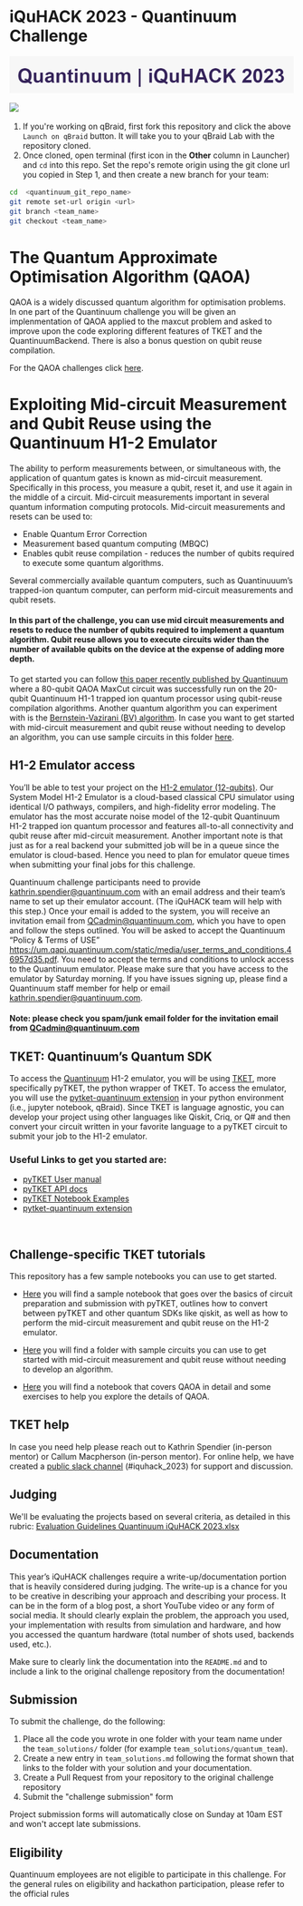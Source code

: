 # iQuHACK 2023 - Quantinuum Challenge

![logo image](wordmark-01.png)



[<img src="https://qbraid-static.s3.amazonaws.com/logos/Launch_on_qBraid_white.png" width="150">](https://account.qbraid.com?gitHubUrl=https://github.com/iQuHACK/2023_planning_quantinuum.git)
1. If you're working on qBraid, first fork this repository and click the above `Launch on qBraid` button. It will take you to your qBraid Lab with the repository cloned.
2. Once cloned, open terminal (first icon in the **Other** column in Launcher) and `cd` into this repo. Set the repo's remote origin using the git clone url you copied in Step 1, and then create a new branch for your team:
```bash
cd  <quantinuum_git_repo_name>
git remote set-url origin <url>
git branch <team_name>
git checkout <team_name>
```

# The Quantum Approximate Optimisation Algorithm (QAOA)
QAOA is a widely discussed quantum algorithm for optimisation problems. In one part of the Quantinuum challenge you will be given an implenmentation of QAOA applied to the maxcut problem and asked to improve upon the code exploring different features of TKET and the QuantinuumBackend. There is also a bonus question on qubit reuse compilation.

For the QAOA challenges click [here](https://github.com/iQuHACK/2023_planning_quantinuum/tree/main/qaoa_challenge).


# Exploiting Mid-circuit Measurement and Qubit Reuse using the Quantinuum H1-2 Emulator

The ability to perform measurements between, or simultaneous with, the application of quantum gates is known as mid-circuit measurement. Specifically in this process, you measure a qubit, reset it, and use it again in the middle of a circuit. Mid-circuit measurements important in several quantum information computing protocols. Mid-circuit measurements and resets can be used to:

 - Enable Quantum Error Correction
 - Measurement based quantum computing (MBQC)
 - Enables qubit reuse compilation - reduces the number of qubits required to execute some quantum algorithms.

Several commercially available quantum computers, such as Quantinuuum’s trapped-ion quantum computer, can perform mid-circuit measurements and qubit resets. 


#### In this part of the challenge, you can use mid circuit measurements and resets to reduce the number of qubits required to implement a quantum algorithm. Qubit reuse allows you to execute circuits wider than the number of available qubits on the device at the expense of adding more depth.

To get started you can follow [this paper recently published by Quantinuum](https://arxiv.org/pdf/2210.08039.pdf) where a 80-qubit QAOA MaxCut circuit was successfully run on the 20-qubit Quantinuum H1-1 trapped ion quantum processor using qubit-reuse compilation algorithms. Another quantum algorithm you can experiment with is the [Bernstein-Vazirani (BV) algorithm](https://en.wikipedia.org/wiki/Bernstein%E2%80%93Vazirani_algorithm). In case you want to get started with mid-circuit measurement and qubit reuse without needing to develop an algorithm, you can use sample circuits in this folder [here](https://github.com/iQuHACK/2023_planning_quantinuum/tree/main/sample%20circuits).


## H1-2 Emulator access

You’ll be able to test your project on the [H1-2 emulator (12-qubits)](https://assets.website-files.com/62b9d45fb3f64842a96c9686/6398c899bb181e5138578789_Quantinuum%20H1%20Emulator%20Product%20Data%20Sheet%20v6%2001DEC22.pdf). Our System Model H1-2 Emulator is a cloud-based classical CPU simulator using identical I/O pathways, compilers, and high-fidelity error modeling. The emulator has the most accurate noise model of the 12-qubit Quantinuum H1-2 trapped ion quantum processor and features all-to-all connectivity and qubit reuse after mid-circuit measurement. Another important note is that just as for a real backend your submitted job will be in a queue since the emulator is cloud-based. Hence you need to plan for emulator queue times when submitting your final jobs for this challenge.

Quantinuum challenge participants need to provide kathrin.spendier@quantinuum.com with an email address and their team’s name to set up their emulator account. (The iQuHACK team will help with this step.) Once your email is added to the system, you will receive an invitation email from QCadmin@quantinuum.com, which you have to open and follow the steps outlined. You will be asked to accept the Quantinuum “Policy & Terms of USE” https://um.qapi.quantinuum.com/static/media/user_terms_and_conditions.46957d35.pdf. 
You need to accept the terms and conditions to unlock access to the Quantinuum emulator. Please make sure that you have access to the emulator by Saturday morning. If you have issues signing up, please find a Quantinuum staff member for help or email kathrin.spendier@quantinuum.com.
#### Note: please check you spam/junk email folder for the invitation email from QCadmin@quantinuum.com



## TKET: Quantinuum’s Quantum SDK
To access the [Quantinuum](https://www.quantinuum.com/) H1-2 emulator, you will be using [TKET](https://www.quantinuum.com/developers/tket), more specifically pyTKET, the python wrapper of TKET. To access the emulator, you will use the [pytket-quantinuum extension](https://cqcl.github.io/pytket-quantinuum/api/) in your python environment (i.e., jupyter notebook, qBraid). Since TKET is language agnostic, you can develop your project using other languages like Qiskit, Criq, or Q# and then convert your circuit written in your favorite language to a pyTKET circuit to submit your job to the H1-2 emulator.

### Useful Links to get you started are:
 - [pyTKET User manual](https://cqcl.github.io/pytket/manual/index.html)
 - [pyTKET API docs](https://cqcl.github.io/tket/pytket/api/)
 - [pyTKET Notebook Examples](https://github.com/CQCL/pytket/tree/main/examples)
 - [pytket-quantinuum extension](https://cqcl.github.io/pytket-quantinuum/api/)

 
## Challenge-specific TKET tutorials
This repository has a few sample notebooks you can use to get started. 

- [Here](https://github.com/iQuHACK/2023_planning_quantinuum/tree/main/TKET%20and%20Emulator%20tutorial) you will find a sample notebook that goes over the basics of circuit preparation and submission with pyTKET, outlines how to convert between pyTKET and other quantum SDKs like qiskit, as well as how to perform the mid-circuit measurement and qubit reuse on the H1-2 emulator.

- [Here](https://github.com/iQuHACK/2023_planning_quantinuum/tree/main/sample%20circuits) you will find a folder with sample circuits you can use to get started with mid-circuit measurement and qubit reuse without needing to develop an algorithm.

- [Here](https://github.com/iQuHACK/2023_planning_quantinuum/tree/main/qaoa_challenge) you will find a notebook that covers QAOA in detail and some exercises to help you explore the details of QAOA.


## TKET help
In case you need help please reach out to Kathrin Spendier (in-person mentor) or Callum Macpherson (in-person mentor). For online help, we have created a [public slack channel](https://tketusers.slack.com/join/shared_invite/zt-18qmsamj9-UqQFVdkRzxnXCcKtcarLRA#/shared-invite/email) (#iquhack_2023) for support and discussion.

## Judging
We'll be evaluating the projects based on several criteria, as detailed in this rubric:
[Evaluation Guidelines Quantinuum iQuHACK 2023.xlsx](https://quantinuum-my.sharepoint.com/:x:/p/kathrin_spendier/EbJDhezbdtVPm_x10GPQb4cBhoNUwrl2DeqlIoIbIlz8lA?e=1JzVCF)


## Documentation

This year’s iQuHACK challenges require a write-up/documentation portion that is heavily considered during
judging. The write-up is a chance for you to be creative in describing your approach and describing
your process. It can be in the form of a blog post, a short YouTube video or any form of
social media. It should clearly explain the problem, the approach you used, your implementation with results
from simulation and hardware, and how you accessed the quantum hardware (total number of shots used, 
backends used, etc.).

Make sure to clearly link the documentation into the `README.md` and to include a link to the original challenge 
repository from the documentation!


## Submission

To submit the challenge, do the following:
1. Place all the code you wrote in one folder with your team name under the `team_solutions/` folder (for example `team_solutions/quantum_team`).
2. Create a new entry in `team_solutions.md` following the format shown that links to the folder with your solution and your documentation.
3. Create a Pull Request from your repository to the original challenge repository
4. Submit the "challenge submission" form

Project submission forms will automatically close on Sunday at 10am EST and won't accept late submissions.

## Eligibility
Quantinuum employees are not eligible to participate in this challenge.
For the general rules on eligibility and hackathon participation, please refer to the official rules